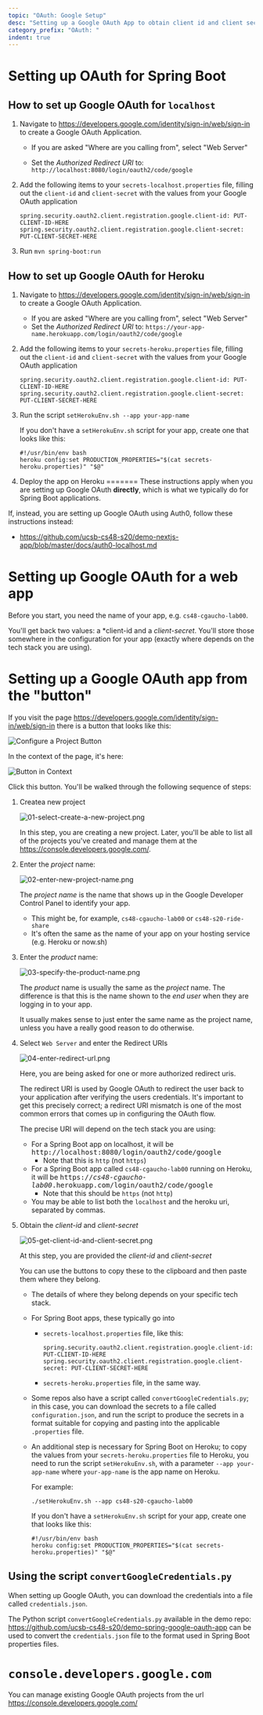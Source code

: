 ```yaml
---
topic: "OAuth: Google Setup"
desc: "Setting up a Google OAuth App to obtain client id and client secret"
category_prefix: "OAuth: "
indent: true
---
```


# Setting up OAuth for Spring Boot

## How to set up Google OAuth for `localhost`

1. Navigate to <https://developers.google.com/identity/sign-in/web/sign-in> to create a Google OAuth Application.
    - If you are asked "Where are you calling from", select "Web Server"

    - Set the *Authorized Redirect URI* to: `http://localhost:8080/login/oauth2/code/google`
2. Add the following items to your `secrets-localhost.properties` file, filling out the `client-id` and `client-secret` with the values from  your Google OAuth application
   ```
   spring.security.oauth2.client.registration.google.client-id: PUT-CLIENT-ID-HERE
   spring.security.oauth2.client.registration.google.client-secret: PUT-CLIENT-SECRET-HERE
   ```
3. Run `mvn spring-boot:run`

## How to set up Google OAuth for Heroku

1. Navigate to <https://developers.google.com/identity/sign-in/web/sign-in> to create a Google OAuth Application.
    - If you are asked "Where are you calling from", select "Web Server"
    - Set the *Authorized Redirect URI* to: `https://your-app-name.herokuapp.com/login/oauth2/code/google`
2. Add the following items to your `secrets-heroku.properties` file, 
   filling out the `client-id` and `client-secret` with the values from  your Google OAuth application
   ```
   spring.security.oauth2.client.registration.google.client-id: PUT-CLIENT-ID-HERE
   spring.security.oauth2.client.registration.google.client-secret: PUT-CLIENT-SECRET-HERE
   ```
3. Run the script `setHerokuEnv.sh --app your-app-name`

   If you don't have a `setHerokuEnv.sh` script for your app, create one that looks like this:

   ```
   #!/usr/bin/env bash
   heroku config:set PRODUCTION_PROPERTIES="$(cat secrets-heroku.properties)" "$@"
   ```
4. Deploy the app on Heroku
=======
These instructions apply when you are setting up Google OAuth **directly**, which is what we typically
do for Spring Boot applications.

If, instead, you are setting up Google OAuth using Auth0, follow these instructions instead:

* <https://github.com/ucsb-cs48-s20/demo-nextjs-app/blob/master/docs/auth0-localhost.md>

# Setting up Google OAuth for a web app

Before you start, you need the name of your app, e.g. `cs48-cgaucho-lab00`.

You'll get back two values: a *client-id and a *client-secret*.  You'll store those somewhere in the configuration for your app (exactly where depends on the tech stack you are using).

# Setting up a Google OAuth app from the "button"

If you visit the page <https://developers.google.com/identity/sign-in/web/sign-in> there is a button that looks like this:

![Configure a Project Button](00-configure-a-project-button-50pct.png)

In the context of the page, it's here: 

![Button in Context](00-button-in-context-25pct.png)

Click this button. You'll be walked through the following sequence of steps:

1. Createa new project

   ![01-select-create-a-new-project.png](01-select-create-a-new-project-50pct.png)

   In this step, you are creating a new project.  Later, you'll be able to
   list all of the projects you've created and manage them at the
   <https://console.developers.google.com/>.
   

2. Enter the *project* name:

   ![02-enter-new-project-name.png](02-enter-new-project-name-50pct.png)

   The *project name* is the name that shows up in the Google Developer
   Control Panel to identify your app.

   - This might be, for example, `cs48-cgaucho-lab00` or `cs48-s20-ride-share`
   - It's often the same as the name of your app on your hosting service (e.g. Heroku or now.sh)

3. Enter the *product* name:

   ![03-specify-the-product-name.png](03-specify-the-product-name-50pct.png)

   The *product* name is usually the same as the *project* name.  The difference is that this is the name shown to the *end user* when they are logging in to your app.   

   It usually makes sense to just enter the same name as the project name, unless you have a really good reason to do otherwise.

4. Select `Web Server` and enter the Redirect URIs

   ![04-enter-redirect-url.png](04-enter-redirect-url-50pct.png)

   Here, you are being asked for one or more authorized redirect uris.

   The redirect URI is used by Google OAuth to redirect the user back to
   your application after verifying the users credentials.   It's important
   to get this precisely correct; a redirect URI mismatch is one of the
   most common errors that comes up in configuring the OAuth flow.

   The precise URI will depend on the tech stack you
   are using:

   * For a Spring Boot app on localhost, it will be <tt>http://localhost:8080/login/oauth2/code/google</tt>  
     - Note that this is `http` (not `https`)
   * For a Spring Boot app called `cs48-cgaucho-lab00` running on Heroku, it will be <tt>https://<i>cs48-cgaucho-lab00</i>.herokuapp.com/login/oauth2/code/google</tt>
     - Note that this should be `https` (not `http`)
   * You may be able to list both the `localhost` and the heroku uri,
     separated by commas.

5. Obtain the *client-id* and *client-secret*

   ![05-get-client-id-and-client-secret.png](05-get-client-id-and-client-secret-50pct.png)

   At this step, you are provided the *client-id* and *client-secret*

   You can use the buttons to copy these to the clipboard and then paste them where they belong.
   * The details of where they belong depends on your specific tech stack.
   * For Spring Boot apps, these typically go into 
     - `secrets-localhost.properties` file, like this:
        ```
        spring.security.oauth2.client.registration.google.client-id: PUT-CLIENT-ID-HERE
        spring.security.oauth2.client.registration.google.client-secret: PUT-CLIENT-SECRET-HERE
        ```
     - `secrets-heroku.properties` file, in the same way.
   * Some repos also have a script called
     `convertGoogleCredentials.py`; in this case, you can download the
     secrets to a file called `configuration.json`, and run the script
     to produce the secrets in a format suitable for copying and
     pasting into the applicable `.properties` file.

   * An additional step is necessary for Spring Boot on Heroku; to copy the values from your 
     `secrets-heroku.properties` file to Heroku, you need to run the script `setHerokuEnv.sh`, with
      a parameter `--app your-app-name` where `your-app-name` is the app name on Heroku.
   
      For example:
   
      ```
      ./setHerokuEnv.sh --app cs48-s20-cgaucho-lab00
      ```

      If you don't have a `setHerokuEnv.sh` script for your app, create one that looks like this:

      ```
      #!/usr/bin/env bash
      heroku config:set PRODUCTION_PROPERTIES="$(cat secrets-heroku.properties)" "$@"
      ```
   
## Using the script `convertGoogleCredentials.py`  

When setting up Google OAuth, you can download the credentials into a
file called `credentials.json`.

The Python script `convertGoogleCredentials.py` available in the demo
repo: <https://github.com/ucsb-cs48-s20/demo-spring-google-oauth-app>
can be used to convert the `credentials.json` file to the format used
in Spring Boot properties files.


# `console.developers.google.com`

You can manage existing Google OAuth projects from the url <https://console.developers.google.com/> 
